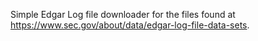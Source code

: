 Simple Edgar Log file downloader for the files found at https://www.sec.gov/about/data/edgar-log-file-data-sets.
